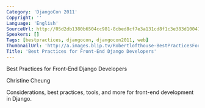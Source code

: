 ```yaml
---
Category: 'DjangoCon 2011'
Copyright: ''
Language: 'English'
SourceUrl: http://05d2db1380b6504cc981-8cbed8cf7e3a131cd8f1c3e383d10041.r93.cf2.rackcdn.com/djangocon-2011/86_best-practices-for-front-end-django-developers.m4v
Speakers: []
Tags: [bestpractices, djangocon, djangocon2011, web]
ThumbnailUrl: 'http://a.images.blip.tv/Robertlofthouse-BestPracticesForFrontEndDjangoDevelopers521-806.jpg'
Title: 'Best Practices for Front-End Django Developers'
---
```

Best Practices for Front-End Django Developers

Christine Cheung

Considerations, best practices, tools, and more for front-end development in
Django.
